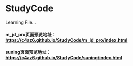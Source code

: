 # StudyCode
Learning File...

#### m_jd_pro页面预览地址：https://c4az6.github.io/StudyCode/m_jd_pro/index.html
#### suning页面预览地址：  https://c4az6.github.io/StudyCode/suning/index.html
